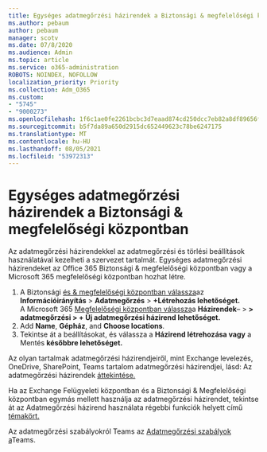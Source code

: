 ```yaml
---
title: Egységes adatmegőrzési házirendek a Biztonsági & megfelelőségi központban
ms.author: pebaum
author: pebaum
manager: scotv
ms.date: 07/8/2020
ms.audience: Admin
ms.topic: article
ms.service: o365-administration
ROBOTS: NOINDEX, NOFOLLOW
localization_priority: Priority
ms.collection: Adm_O365
ms.custom:
- "5745"
- "9000273"
ms.openlocfilehash: 1f6c1ae0fe2261bcbc3d7eaad874cd250dcc7eb82a8df89656fec9d5e60843ca
ms.sourcegitcommit: b5f7da89a650d2915dc652449623c78be6247175
ms.translationtype: MT
ms.contentlocale: hu-HU
ms.lasthandoff: 08/05/2021
ms.locfileid: "53972313"
---
```

# <a name="unified-retention-policies-in-the-security--compliance-center"></a>Egységes adatmegőrzési házirendek a Biztonsági & megfelelőségi központban

Az adatmegőrzési házirendekkel az adatmegőrzési és törlési beállítások használatával kezelheti a szervezet tartalmát. Egységes adatmegőrzési házirendeket az Office 365 Biztonsági & megfelelőségi központban vagy a Microsoft 365 megfelelőségi központban hozhat létre. 

1. A Biztonsági [és & megfelelőségi központban válassza](https://go.microsoft.com/fwlink/p/?linkid=2077143)az **Információirányítás**  >  **Adatmegőrzés**  >  **+Létrehozás lehetőséget.** <br/>
    A Microsoft 365 [Megfelelőségi központban válassza](https://go.microsoft.com/fwlink/p/?linkid=2077149)a **Házirendek**–  >  **> adatmegőrzési > + Új adatmegőrzési házirend lehetőséget.**
2. Add **Name**, **Gépház**, and **Choose locations**.
3. Tekintse át a beállításokat, és válassza a **Házirend létrehozása vagy** a Mentés **későbbre lehetőséget.**  
      
Az olyan tartalmak adatmegőrzési házirendjeiről, mint Exchange levelezés, OneDrive, SharePoint, Teams tartalom adatmegőrzési házirendjei, lásd: Az adatmegőrzési házirendek [áttekintése.](https://go.microsoft.com/fwlink/?linkid=2127785)  
    
Ha az Exchange Felügyeleti központban és a Biztonsági & Megfelelőségi központban egymás mellett használja az adatmegőrzési házirendet, tekintse át az Adatmegőrzési házirend használata régebbi funkciók helyett című [témakört.](/microsoft-365/compliance/retention-policies#use-a-retention-policy-instead-of-older-features)  
    
Az adatmegőrzési szabályokról Teams az [Adatmegőrzési szabályok a](/microsoftteams/retention-policies)Teams.